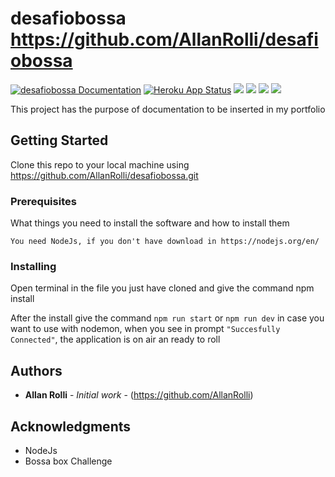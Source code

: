 # desafiobossa https://github.com/AllanRolli/desafiobossa
[![desafiobossa Documentation](https://img.shields.io/badge/desafiobossa-Documented-blue.svg)](https://desafiobossa.docs.apiary.io/)
[![Heroku App Status](http://heroku-shields.herokuapp.com/bossachallengebackend)](https://bossachallengebackend.herokuapp.com)
<img src="https://img.shields.io/github/languages/count/AllanRolli/desafiobossa"/>
<img src="https://img.shields.io/github/license/AllanRolli/desafiobossa?style=plastic"/>
<img src="https://img.shields.io/github/commit-activity/w/AllanRolli/desafiobossa?style=plastic"/>
<img src="https://img.shields.io/github/last-commit/AllanRolli/desafiobossa"/>


This project has the purpose of documentation to be inserted in my portfolio

## Getting Started

Clone this repo to your local machine using https://github.com/AllanRolli/desafiobossa.git

### Prerequisites

What things you need to install the software and how to install them

```
You need NodeJs, if you don't have download in https://nodejs.org/en/
```

### Installing

Open terminal in the file you just have cloned and give the command npm install

After the install give the command ```npm run start``` or ```npm run dev``` in case you want to use with nodemon,
when you see in prompt ```"Succesfully Connected"```, the application is on air an ready to roll

## Authors

* **Allan Rolli** - *Initial work* - (https://github.com/AllanRolli)

## Acknowledgments

* NodeJs
* Bossa box Challenge
